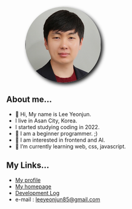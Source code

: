 <div id = myProfilebox><img
    src = "./01images/myprofile/myimg1-1x.jpg"
/></div>


## About me...
- 👋 Hi, My name is Lee Yeonjun.  
- I live in Asan City, Korea.  
- I started studying coding in 2022.  
- 💞️ I am a beginner programmer. ;)  
- 👀 I am interested in frontend and AI.
- 🌱 I’m currently learning web, css, javascript.

## My Links...
- [My profile](https://github.com/leeyeonjun85)
- [My homepage](https://leeyeonjun85.github.io/home/)
- [Development Log](./mdpages/Development%20Log.md)
- e-mail : leeyeonjun85@gmail.com

<!---
leeyeonjun85/leeyeonjun85 is a ✨ special ✨ repository because its `README.md` (this file) appears on your GitHub profile.
You can click the Preview link to take a look at your changes.
--->



<style>
#myProfilebox {
    width: 200px;
    margin: 0px auto 0px 50px;
}

#myProfilebox img {
    padding: 1px
    border: 2px solid #111;
    border-radius: 200px;
    box-shadow: 5px 5px 10px #111;
}
</style>